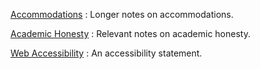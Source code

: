 [Accommodations](accommodations)
  : Longer notes on accommodations.

[Academic Honesty](academic-honesty)
  : Relevant notes on academic honesty.

[Web Accessibility](accessibility)
  : An accessibility statement.
